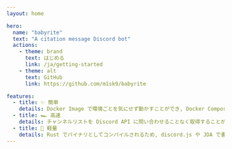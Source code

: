 ```yaml
---
layout: home

hero:
  name: "babyrite"
  text: "A citation message Discord bot"
  actions:
    - theme: brand
      text: はじめる
      link: /ja/getting-started
    - theme: alt
      text: GitHub
      link: https://github.com/m1sk9/babyrite

features:
  - title: ✨️ 簡単
    details: Docker Image で環境ごとを気にせず動かすことができ, Docker Compose や k8s で簡単にホスティングできます.
  - title: 🏎️ 高速
    details: チャンネルリストを Discord API に問い合わせることなく取得することができるので高速に動作します. またメモリ使用量も少ないため, リソースを節約できます.
  - title: 🎈 軽量
    details: Rust でバイナリとしてコンパイルされるため, discord.js や JDA で書かれた Bot とは異なり, 不要なランタイムが不要なので非常に軽量です.
---
```

